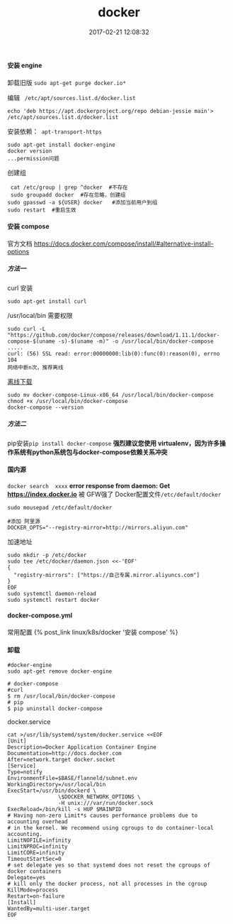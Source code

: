﻿---
title: docker
date: 2017-02-21 12:08:32
tags:
 - install
 - docker-engine
 - docker compose
categories:
 - linux
 - debian
 - docker
---
#### 安装 engine
卸载旧版
`sudo apt-get purge docker.io*`

编辑 ` /etc/apt/sources.list.d/docker.list`
```
echo 'deb https://apt.dockerproject.org/repo debian-jessie main'> /etc/apt/sources.list.d/docker.list
```
安装依赖：` apt-transport-https`

```
sudo apt-get install docker-engine
docker version
...permission问题
```
创建组
```
 cat /etc/group | grep ^docker  #不存在
 sudo groupadd docker  #存在忽略，创建组
sudo gpasswd -a ${USER} docker   #添加当前用户到组
sudo restart  #重启生效
```
 <!--more--> 
#### 安装 compose
官方文档 https://docs.docker.com/compose/install/#alternative-install-options

##### 方法一
curl 安装
```
sudo apt-get install curl
```
/usr/local/bin 需要权限
```
sudo curl -L "https://github.com/docker/compose/releases/download/1.11.1/docker-compose-$(uname -s)-$(uname -m)" -o /usr/local/bin/docker-compose
..... 
curl: (56) SSL read: error:00000000:lib(0):func(0):reason(0), errno 104
网络中断n次，推荐离线
```
[离线下载](https://dl.bintray.com/docker-compose/master/)
```
sudo mv docker-compose-Linux-x86_64 /usr/local/bin/docker-compose
chmod +x /usr/local/bin/docker-compose
docker-compose --version
```

##### 方法二
pip安装`pip install docker-compose`
**强烈建议您使用 virtualenv，因为许多操作系统有python系统包与docker-compose依赖关系冲突**


####  国内源
`docker search  xxxx` 
**error response from daemon: Get https://index.docker.io**
被 GFW强了
Docker配置文件`/etc/default/docker`
```
sudo mousepad /etc/default/docker

#添加 阿里源
DOCKER_OPTS="--registry-mirror=http://mirrors.aliyun.com"
```
加速地址
```
sudo mkdir -p /etc/docker
sudo tee /etc/docker/daemon.json <<-'EOF'
{
  "registry-mirrors": ["https://自己专属.mirror.aliyuncs.com"]
}
EOF
sudo systemctl daemon-reload
sudo systemctl restart docker
```
#### docker-compose.yml
常用配置 {% post_link  linux/k8s/docker  '安装 compose' %}

#### 卸载
```
#docker-engine
sudo apt-get remove docker-engine

# docker-compose 
#curl
$ rm /usr/local/bin/docker-compose
# pip
$ pip uninstall docker-compose
```



docker.service

```
cat >/usr/lib/systemd/system/docker.service <<EOF
[Unit]
Description=Docker Application Container Engine
Documentation=http://docs.docker.com
After=network.target docker.socket
[Service]
Type=notify
EnvironmentFile=$BASE/flanneld/subnet.env
WorkingDirectory=/usr/local/bin
ExecStart=/usr/bin/dockerd \
                \$DOCKER_NETWORK_OPTIONS \
                -H unix:///var/run/docker.sock 
ExecReload=/bin/kill -s HUP $MAINPID
# Having non-zero Limit*s causes performance problems due to accounting overhead
# in the kernel. We recommend using cgroups to do container-local accounting.
LimitNOFILE=infinity
LimitNPROC=infinity
LimitCORE=infinity
TimeoutStartSec=0
# set delegate yes so that systemd does not reset the cgroups of docker containers
Delegate=yes
# kill only the docker process, not all processes in the cgroup
KillMode=process
Restart=on-failure
[Install]
WantedBy=multi-user.target
EOF
```


